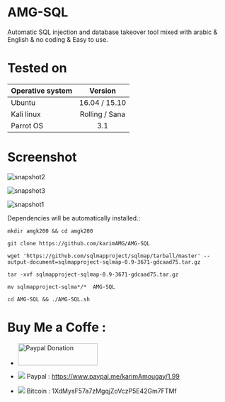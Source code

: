 # AMG-SQL
Automatic SQL injection and database takeover tool
mixed with arabic & English & no coding & Easy to use. 

# Tested on
|    Operative system   |    Version    |
| -------------         |:-------------:|
| Ubuntu                | 16.04 / 15.10 |
| Kali linux            | Rolling / Sana|
| Parrot OS             | 3.1           |

# Screenshot
![snapshot2](https://user-images.githubusercontent.com/31169019/29499141-b78b67c2-860a-11e7-8395-4db385efa121.png)

![snapshot3](https://user-images.githubusercontent.com/31169019/29499146-ca41910c-860a-11e7-80b6-aa6bd5fa8abe.png)

![snapshot1](https://user-images.githubusercontent.com/31169019/29499154-f2c1a4f0-860a-11e7-99fc-bf7277625b66.png)

Dependencies will be automatically installed.:
```
mkdir amgk200 && cd amgk200

git clone https://github.com/karimAMG/AMG-SQL

wget 'https://github.com/sqlmapproject/sqlmap/tarball/master' --output-document=sqlmapproject-sqlmap-0.9-3671-gdcaad75.tar.gz

tar -xvf sqlmapproject-sqlmap-0.9-3671-gdcaad75.tar.gz

mv sqlmapproject-sqlma*/*  AMG-SQL

cd AMG-SQL && ./AMG-SQL.sh
```
# Buy Me a Coffe :
- <a href="https://www.paypal.me/karimAmougay/1.99" target="_blank"><img src="http://www.ingenieris.net/media/images/logo_paypal.jpg" alt="Paypal Donation" height="50px" width="180px"></a>


- ![](https://placehold.it/15/f03c15/000000?text=+) Paypal : https://www.paypal.me/karimAmougay/1.99
- ![](https://placehold.it/15/1589F0/000000?text=+) Bitcoin : 1XdMysF57a7zMgqjZoVczP5E42Gm7FTMf

